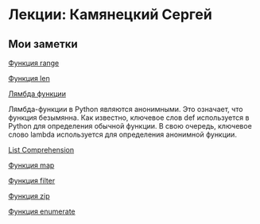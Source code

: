 # Лекции: Камянецкий Сергей

## Мои заметки

[Функция range](https://highload.today/funktsiya-range-python-float/ "Теория")

[Функция len](https://docs-python.ru/tutorial/vstroennye-funktsii-interpretatora-python/funktsija-len/ "Функция len() в Python, количество элементов объекта.")

[Лямбда функции](https://habr.com/ru/company/piter/blog/674234/ "Лямбда")

Лямбда-функции в Python являются анонимными. Это означает, что функция безымянна. Как известно, ключевое слов def используется в Python для определения обычной функции. В свою очередь, ключевое слово  lambda  используется для определения анонимной функции.

[List Comprehension](https://dvmn.org/encyclopedia/qna/5/chto-takoe-list-comprehension-zachem-ono-kakie-esche-byvajut/ "List Comprehension")

[Функция map](https://pythonist.ru/python-map-znakomstvo/ "map") 

[Функция filter](https://highload.today/filter-python/ "filter")

[Функция zip](https://medium.com/nuances-of-programming/9-%D1%83%D1%80%D0%BE%D0%B2%D0%BD%D0%B5%D0%B9-%D0%B8%D1%81%D0%BF%D0%BE%D0%BB%D1%8C%D0%B7%D0%BE%D0%B2%D0%B0%D0%BD%D0%B8%D1%8F-%D1%84%D1%83%D0%BD%D0%BA%D1%86%D0%B8%D0%B8-zip-%D0%B2-python-c673b1c753de "zip")

[Функция enumerate](https://younglinux.info/python/feature/enumerate "enumerate")

